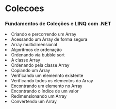 # Colecoes
### Fundamentos de Coleções e LINQ com .NET

<li>Criando e percorrendo um Array</li>
<li>Acessando um Array de forma segura</li>
<li>Array multidimensional</li>
<li>Algoritmos de ordenação</li>
<li>Ordenando via bubble sort</li>
<li>A classe Array</li>
<li>Ordenando pela classe Array</li>
<li>Copiando um Array</li>
<li>Verificando um elemennto existente</li>
<li>Verificando todos os elementos do Array</li>
<li>Encontrando um elemento no Array</li>
<li>Encontrando o índice de um valor</li>
<li>Redimensionando um Array</li>
<li>Convertendo um Array</li>
